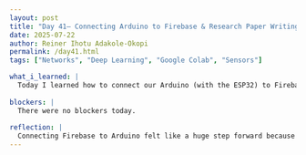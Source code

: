 ```yaml
---
layout: post
title: "Day 41– Connecting Arduino to Firebase & Research Paper Writing"
date: 2025-07-22
author: Reiner Ihotu Adakole-Okopi
permalink: /day41.html
tags: ["Networks", "Deep Learning", "Google Colab", "Sensors"]

what_i_learned: |
  Today I learned how to connect our Arduino (with the ESP32) to Firebase and send real-time sensor data to the Realtime Database. I explored how to set up the Firebase project, configure the credentials, and write code that pushes data from the sensors into the cloud. It was a good mix of hardware and backend work. I also figured out how to debug common connection issues like Wi-Fi errors or failed uploads. On top of that, I spent time improving the flow of our research paper, making sure the technical process is clearly explained.
  
blockers: |
  There were no blockers today. 
  
reflection: |
  Connecting Firebase to Arduino felt like a huge step forward because it brought everything together—from the physical sensors to cloud storage. Seeing the data show up live reminded me of why I enjoy hands-on tech projects. It helped me understand how cloud-based systems work in real-world IoT applications. Writing the paper right after helped reinforce what I had just built, which made the explanations feel more genuine. Overall, it was a productive and satisfying day.
---
```

